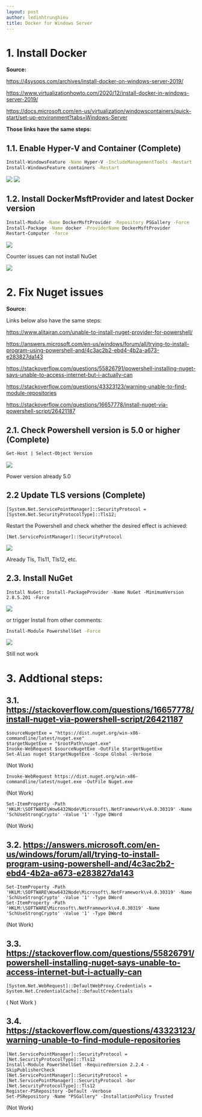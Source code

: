 ```yaml
---
layout: post
author: ledinhtrunghieu
title: Docker for Windows Server
---
```



# 1. Install Docker

**Source:**

https://4sysops.com/archives/install-docker-on-windows-server-2019/

https://www.virtualizationhowto.com/2020/12/install-docker-in-windows-server-2019/

https://docs.microsoft.com/en-us/virtualization/windowscontainers/quick-start/set-up-environment?tabs=Windows-Server

**Those links have the same steps:**

## 1.1. Enable Hyper-V and Container (Complete)

```bash
Install-WindowsFeature -Name Hyper-V -IncludeManagementTools -Restart
Install-WindowsFeature containers -Restart
```

<img src="/assets/images/20220105_DockerWinServer/pic1.png" class="largepic"/>

<img src="/assets/images/20220105_DockerWinServer/pic2.png" class="largepic"/>

## 1.2. Install DockerMsftProvider and latest Docker version 

```bash
Install-Module -Name DockerMsftProvider -Repository PSGallery -Force
Install-Package -Name docker -ProviderName DockerMsftProvider
Restart-Computer -force
```

<img src="/assets/images/20220105_DockerWinServer/pic3.png" class="largepic"/>


Counter issues can not install NuGet

<img src="/assets/images/20220105_DockerWinServer/pic4.png" class="largepic"/>


# 2. Fix Nuget issues

**Source:**

Links below also have the same steps:

https://www.alitajran.com/unable-to-install-nuget-provider-for-powershell/

https://answers.microsoft.com/en-us/windows/forum/all/trying-to-install-program-using-powershell-and/4c3ac2b2-ebd4-4b2a-a673-e283827da143

https://stackoverflow.com/questions/55826791/powershell-installing-nuget-says-unable-to-access-internet-but-i-actually-can

https://stackoverflow.com/questions/43323123/warning-unable-to-find-module-repositories

https://stackoverflow.com/questions/16657778/install-nuget-via-powershell-script/26421187



## 2.1. Check Powershell version is 5.0 or higher (Complete)

```bash
Get-Host | Select-Object Version
```
<img src="/assets/images/20220105_DockerWinServer/pic5.png" class="largepic"/>


Power version already 5.0

## 2.2 Update TLS versions (Complete)

```
[System.Net.ServicePointManager]::SecurityProtocol = [System.Net.SecurityProtocolType]::Tls12;
```

Restart the Powershell and check whether the desired effect is achieved: 

```
[Net.ServicePointManager]::SecurityProtocol
```

<img src="/assets/images/20220105_DockerWinServer/pic6.png" class="largepic"/>
 
Already Tls, Tls11, Tls12, etc.

## 2.3. Install NuGet 
```
Install NuGet: Install-PackageProvider -Name NuGet -MinimumVersion 2.8.5.201 -Force
```

<img src="/assets/images/20220105_DockerWinServer/pic7.png" class="largepic"/>

or trigger Install from other comments:

```bash
Install-Module PowershellGet -Force
```

<img src="/assets/images/20220105_DockerWinServer/pic8.png" class="largepic"/>
 
Still not work

# 3. Addtional steps:

## 3.1. https://stackoverflow.com/questions/16657778/install-nuget-via-powershell-script/26421187

```
$sourceNugetExe = "https://dist.nuget.org/win-x86-commandline/latest/nuget.exe"
$targetNugetExe = "$rootPath\nuget.exe"
Invoke-WebRequest $sourceNugetExe -OutFile $targetNugetExe
Set-Alias nuget $targetNugetExe -Scope Global -Verbose
```
(Not Work)

```
Invoke-WebRequest https://dist.nuget.org/win-x86-commandline/latest/nuget.exe -OutFile Nuget.exe
```
(Not Work)
```
Set-ItemProperty -Path 'HKLM:\SOFTWARE\Wow6432Node\Microsoft\.NetFramework\v4.0.30319' -Name 'SchUseStrongCrypto' -Value '1' -Type DWord
```
(Not Work)

## 3.2. https://answers.microsoft.com/en-us/windows/forum/all/trying-to-install-program-using-powershell-and/4c3ac2b2-ebd4-4b2a-a673-e283827da143
```
Set-ItemProperty -Path 'HKLM:\SOFTWARE\Wow6432Node\Microsoft\.NetFramework\v4.0.30319' -Name 'SchUseStrongCrypto' -Value '1' -Type DWord
Set-ItemProperty -Path 'HKLM:\SOFTWARE\Microsoft\.NetFramework\v4.0.30319' -Name 'SchUseStrongCrypto' -Value '1' -Type DWord
```
(Not Work)

## 3.3. https://stackoverflow.com/questions/55826791/powershell-installing-nuget-says-unable-to-access-internet-but-i-actually-can
```
[System.Net.WebRequest]::DefaultWebProxy.Credentials = System.Net.CredentialCache]::DefaultCredentials
```
( Not Work )

## 3.4. https://stackoverflow.com/questions/43323123/warning-unable-to-find-module-repositories
```
[Net.ServicePointManager]::SecurityProtocol = [Net.SecurityProtocolType]::Tls12 
Install-Module PowerShellGet -RequiredVersion 2.2.4 -SkipPublisherCheck
[Net.ServicePointManager]::SecurityProtocol = [Net.ServicePointManager]::SecurityProtocol -bor [Net.SecurityProtocolType]::Tls12
Register-PSRepository -Default -Verbose
Set-PSRepository -Name "PSGallery" -InstallationPolicy Trusted
```
(Not Work)





